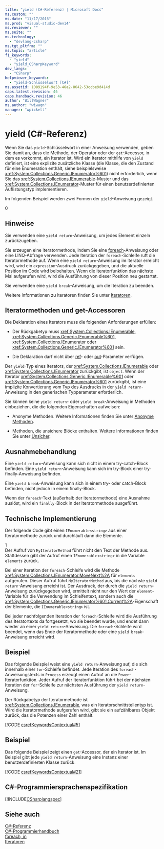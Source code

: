 ```yaml
---
title: "yield (C#-Referenz) | Microsoft Docs"
ms.custom: ""
ms.date: "11/17/2016"
ms.prod: "visual-studio-dev14"
ms.reviewer: ""
ms.suite: ""
ms.technology: 
  - "devlang-csharp"
ms.tgt_pltfrm: ""
ms.topic: "article"
f1_keywords: 
  - "yield"
  - "yield_CSharpKeyword"
dev_langs: 
  - "CSharp"
helpviewer_keywords: 
  - "yield-Schlüsselwort [C#]"
ms.assetid: 1089194f-9e53-46a2-8642-53ccbe9d414d
caps.latest.revision: 46
caps.handback.revision: 46
author: "BillWagner"
ms.author: "wiwagn"
manager: "wpickett"
---
```

# yield (C#-Referenz)
Wenn Sie das `yield`\-Schlüsselwort in einer Anweisung verwenden, geben Sie damit an, dass die Methode, der Operator oder der `get`\-Accessor, in dem es vorkommt, ein Iterator ist.  Wird ein Iterator mithilfe von `yield` definiert, ist eine explizite zusätzliche Klasse \(die Klasse, die den Zustand für eine Enumeration enthält, siehe beispielsweise <xref:System.Collections.Generic.IEnumerator%601>\) nicht erforderlich, wenn Sie das <xref:System.Collections.IEnumerable>\-Muster und das <xref:System.Collections.IEnumerator>\-Muster für einen benutzerdefinierten Auflistungstyp implementieren.  
  
 Im folgenden Beispiel werden zwei Formen der `yield`\-Anweisung gezeigt.  
  
<CodeContentPlaceHolder>0</CodeContentPlaceHolder>  
## Hinweise  
 Sie verwenden eine `yield return`\-Anweisung, um jedes Element einzeln zurückzugeben.  
  
 Sie erzeugen eine Iteratormethode, indem Sie eine [foreach](../../../csharp/language-reference/keywords/foreach-in.md)\-Anweisung oder eine LINQ\-Abfrage verwenden.  Jede Iteration der `foreach`\-Schleife ruft die Iteratormethode auf.  Wenn eine `yield return`\-Anweisung im Iterator erreicht wird, wird ein `expression`\-Ausdruck zurückgegeben, und die aktuelle Position im Code wird beibehalten.  Wenn die Iteratorfunktion das nächste Mal aufgerufen wird, wird die Ausführung von dieser Position neu gestartet.  
  
 Sie verwenden eine `yield break`\-Anweisung, um die Iteration zu beenden.  
  
 Weitere Informationen zu Iteratoren finden Sie unter [Iteratoren](../Topic/Iterators%20\(C%23%20and%20Visual%20Basic\).md).  
  
## Iteratormethoden und get\-Accessoren  
 Die Deklaration eines Iterators muss die folgenden Anforderungen erfüllen:  
  
-   Der Rückgabetyp muss <xref:System.Collections.IEnumerable>, <xref:System.Collections.Generic.IEnumerable%601>, <xref:System.Collections.IEnumerator> oder <xref:System.Collections.Generic.IEnumerator%601> sein.  
  
-   Die Deklaration darf nicht über [ref](../../../csharp/language-reference/keywords/ref.md)\- oder [out](../../../csharp/language-reference/keywords/out.md)\-Parameter verfügen.  
  
 Der `yield`\-Typ eines Iterators, der <xref:System.Collections.IEnumerable> oder <xref:System.Collections.IEnumerator> zurückgibt, ist `object`.  Wenn der Iterator <xref:System.Collections.Generic.IEnumerable%601> oder <xref:System.Collections.Generic.IEnumerator%601> zurückgibt, ist eine implizite Konvertierung vom Typ des Ausdrucks in der `yield return`\-Anweisung in den generischen Typparameter erforderlich.  
  
 Sie können keine `yield return`\- oder `yield break`\-Anweisung in Methoden einbeziehen, die die folgenden Eigenschaften aufweisen:  
  
-   Anonyme Methoden.  Weitere Informationen finden Sie unter [Anonyme Methoden](../../../csharp/programming-guide/statements-expressions-operators/anonymous-methods.md).  
  
-   Methoden, die unsichere Blöcke enthalten.  Weitere Informationen finden Sie unter [Unsicher](../../../csharp/language-reference/keywords/unsafe.md).  
  
## Ausnahmebehandlung  
 Eine `yield return`\-Anweisung kann sich nicht in einem try\-catch\-Block befinden.  Eine `yield return`\-Anweisung kann sich im try\-Block einer try\-finally\-Anweisung befinden.  
  
 Eine `yield break`\-Anweisung kann sich in einem try\- oder catch\-Block befinden, nicht jedoch in einem finally\-Block.  
  
 Wenn der `foreach`\-Text \(außerhalb der Iteratormethode\) eine Ausnahme auslöst, wird ein `finally`\-Block in der Iteratormethode ausgeführt.  
  
## Technische Implementierung  
 Der folgende Code gibt einen `IEnumerable<string>` aus einer Iteratormethode zurück und durchläuft dann die Elemente.  
  
<CodeContentPlaceHolder>1</CodeContentPlaceHolder>  
 Der Aufruf von `MyIteratorMethod` führt nicht den Text der Methode aus.  Stattdessen gibt der Aufruf einen `IEnumerable<string>` in die Variable `elements` zurück.  
  
 Bei einer Iteration der `foreach`\-Schleife wird die Methode <xref:System.Collections.IEnumerator.MoveNext%2A> für `elements` aufgerufen.  Dieser Aufruf führt `MyIteratorMethod` aus, bis die nächste `yield return`\-Anweisung erreicht ist.  Der Ausdruck, der durch die `yield return`\-Anweisung zurückgegeben wird, ermittelt nicht nur den Wert der `element`\-Variable für die Verwendung im Schleifentext, sondern auch die <xref:System.Collections.Generic.IEnumerator%601.Current%2A>\-Eigenschaft der Elemente, die `IEnumerable<string>` ist.  
  
 Bei jeder nachfolgenden Iteration der `foreach`\-Schleife wird die Ausführung des Iteratortexts da fortgesetzt, wo sie beendet wurde, und endet dann wieder an einer `yield return`\-Anweisung.  Die `foreach`\-Schleife wird beendet, wenn das Ende der Iteratormethode oder eine `yield break`\-Anweisung erreicht wird.  
  
## Beispiel  
 Das folgende Beispiel weist eine `yield return`\-Anweisung auf, die sich innerhalb einer `for`\-Schleife befindet.  Jede Iteration des `foreach`\-Anweisungstexts in `Process` erzeugt einen Aufruf an die `Power`\-Iteratorfunktion.  Jeder Aufruf der Iteratorfunktion führt bei der nächsten Iteration der `for`\-Schleife zur nächsten Ausführung der `yield return`\-Anweisung.  
  
 Der Rückgabetyp der Iteratormethode ist <xref:System.Collections.IEnumerable>, was ein Iteratorschnittstellentyp ist.  Wird die Iteratormethode aufgerufen wird, gibt sie ein aufzählbares Objekt zurück, das die Potenzen einer Zahl enthält.  
  
 [!CODE [csrefKeywordsContextual#5](../CodeSnippet/VS_Snippets_VBCSharp/csrefKeywordsContextual#5)]  
  
## Beispiel  
 Das folgende Beispiel zeigt einen `get`\-Accessor, der ein Iterator ist.  Im Beispiel gibt jede `yield return`\-Anweisung eine Instanz einer benutzerdefinierten Klasse zurück.  
  
 [!CODE [csrefKeywordsContextual#21](../CodeSnippet/VS_Snippets_VBCSharp/csrefKeywordsContextual#21)]  
  
## C\#\-Programmiersprachenspezifikation  
 [!INCLUDE[CSharplangspec](../../../csharp/language-reference/keywords/includes/csharplangspec_md.md)]  
  
## Siehe auch  
 [C\#\-Referenz](../../../csharp/language-reference/index.md)   
 [C\#\-Programmierhandbuch](../../../csharp/programming-guide/index.md)   
 [foreach, in](../../../csharp/language-reference/keywords/foreach-in.md)   
 [Iteratoren](../Topic/Iterators%20\(C%23%20and%20Visual%20Basic\).md)